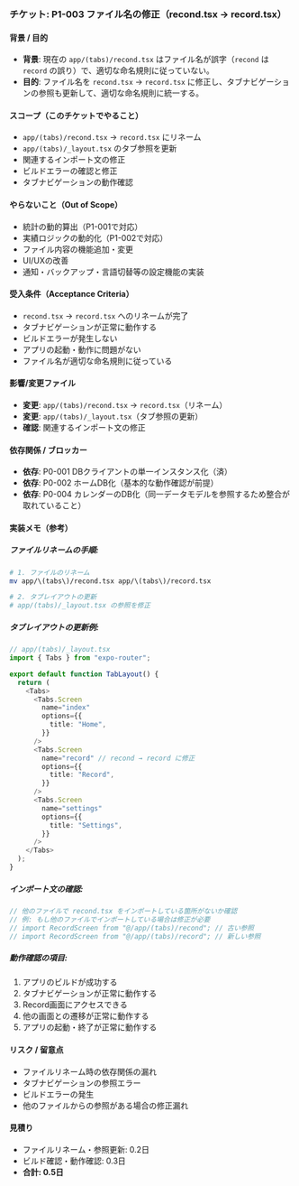 ### チケット: P1-003 ファイル名の修正（recond.tsx → record.tsx）

#### 背景 / 目的

- **背景**: 現在の `app/(tabs)/recond.tsx` はファイル名が誤字（`recond` は `record` の誤り）で、適切な命名規則に従っていない。
- **目的**: ファイル名を `recond.tsx` → `record.tsx` に修正し、タブナビゲーションの参照も更新して、適切な命名規則に統一する。

#### スコープ（このチケットでやること）

- `app/(tabs)/recond.tsx` → `record.tsx` にリネーム
- `app/(tabs)/_layout.tsx` のタブ参照を更新
- 関連するインポート文の修正
- ビルドエラーの確認と修正
- タブナビゲーションの動作確認

#### やらないこと（Out of Scope）

- 統計の動的算出（P1-001で対応）
- 実績ロジックの動的化（P1-002で対応）
- ファイル内容の機能追加・変更
- UI/UXの改善
- 通知・バックアップ・言語切替等の設定機能の実装

#### 受入条件（Acceptance Criteria）

- `recond.tsx` → `record.tsx` へのリネームが完了
- タブナビゲーションが正常に動作する
- ビルドエラーが発生しない
- アプリの起動・動作に問題がない
- ファイル名が適切な命名規則に従っている

#### 影響/変更ファイル

- **変更**: `app/(tabs)/recond.tsx` → `record.tsx`（リネーム）
- **変更**: `app/(tabs)/_layout.tsx`（タブ参照の更新）
- **確認**: 関連するインポート文の修正

#### 依存関係 / ブロッカー

- **依存**: P0-001 DBクライアントの単一インスタンス化（済）
- **依存**: P0-002 ホームDB化（基本的な動作確認が前提）
- **依存**: P0-004 カレンダーのDB化（同一データモデルを参照するため整合が取れていること）

#### 実装メモ（参考）

##### ファイルリネームの手順:
```bash
# 1. ファイルのリネーム
mv app/\(tabs\)/recond.tsx app/\(tabs\)/record.tsx

# 2. タブレイアウトの更新
# app/(tabs)/_layout.tsx の参照を修正
```

##### タブレイアウトの更新例:
```ts
// app/(tabs)/_layout.tsx
import { Tabs } from "expo-router";

export default function TabLayout() {
  return (
    <Tabs>
      <Tabs.Screen
        name="index"
        options={{
          title: "Home",
        }}
      />
      <Tabs.Screen
        name="record" // recond → record に修正
        options={{
          title: "Record",
        }}
      />
      <Tabs.Screen
        name="settings"
        options={{
          title: "Settings",
        }}
      />
    </Tabs>
  );
}
```

##### インポート文の確認:
```ts
// 他のファイルで recond.tsx をインポートしている箇所がないか確認
// 例: もし他のファイルでインポートしている場合は修正が必要
// import RecordScreen from "@/app/(tabs)/recond"; // 古い参照
// import RecordScreen from "@/app/(tabs)/record"; // 新しい参照
```

##### 動作確認の項目:
1. アプリのビルドが成功する
2. タブナビゲーションが正常に動作する
3. Record画面にアクセスできる
4. 他の画面との遷移が正常に動作する
5. アプリの起動・終了が正常に動作する

#### リスク / 留意点

- ファイルリネーム時の依存関係の漏れ
- タブナビゲーションの参照エラー
- ビルドエラーの発生
- 他のファイルからの参照がある場合の修正漏れ

#### 見積り

- ファイルリネーム・参照更新: 0.2日
- ビルド確認・動作確認: 0.3日
- **合計: 0.5日**
